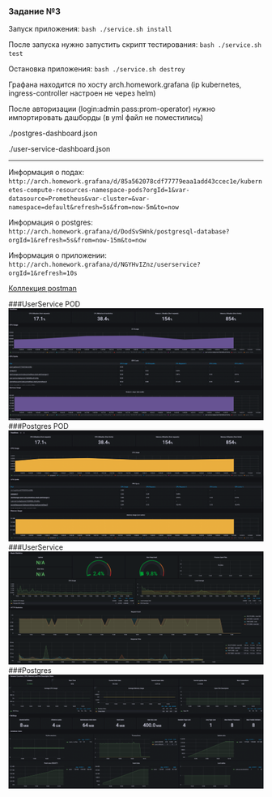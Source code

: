 ### Задание №3

Запуск приложения: `bash ./service.sh install`

После запуска нужно запустить скрипт тестирования: `bash ./service.sh test`

Остановка приложения: `bash ./service.sh destroy`

Графана находится по хосту arch.homework.grafana (ip kubernetes, ingress-controller настроен не через helm)

После авторизации (login:admin pass:prom-operator) нужно импортировать дашборды (в yml файл не поместились)

./postgres-dashboard.json

./user-service-dashboard.json

---
Информация о подах: `http://arch.homework.grafana/d/85a562078cdf77779eaa1add43ccec1e/kubernetes-compute-resources-namespace-pods?orgId=1&var-datasource=Prometheus&var-cluster=&var-namespace=default&refresh=5s&from=now-5m&to=now`

Информация о postgres: `http://arch.homework.grafana/d/DodSvSWnk/postgresql-database?orgId=1&refresh=5s&from=now-15m&to=now`

Информация о приложении: `http://arch.homework.grafana/d/NGYHvIZnz/userservice?orgId=1&refresh=10s`

[Коллекция postman](./OtusHomework2.postman_collection.json)

###UserService POD
![image info](./screnshot/UserService-pod.png)
###Postgres POD
![image info](./screnshot/Postgres-pod.png)
###UserService
![image info](./screnshot/UserService.png)
###Postgres
![image info](./screnshot/Postgres.png)
